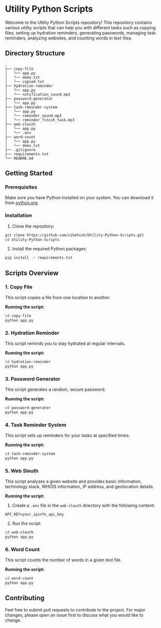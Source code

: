 
# Utility Python Scripts

Welcome to the Utility Python Scripts repository! This repository contains various utility scripts that can help you with different tasks such as copying files, setting up hydration reminders, generating passwords, managing task reminders, analyzing websites, and counting words in text files.

## Directory Structure

```
.
├── copy-file
│   └── app.py
|   └── demo.txt
│   └── copied.txt
├── hydration-reminder
│   └── app.py
│   └── notification_sound.mp3
├── password-generator
│   └── app.py
├── task-reminder-system
│   └── app.py
│   └── reminder_sound.mp3
│   └── reminder_finish_task.mp3
├── web-sleuth
│   └── app.py
│   └── .env
├── word-count
│   └── app.py
│   └── demo.txt
├── .gitignore
├── requirements.txt
└── README.md

```

## Getting Started

### Prerequisites

Make sure you have Python installed on your system. You can download it from [python.org](https://www.python.org/).

### Installation

1. Clone the repository:

```sh
git clone https://github.com/sikehish/Utility-Python-Scripts.git
cd Utility-Python-Scripts
```

2. Install the required Python packages:

```sh
pip install -r requirements.txt
```

## Scripts Overview

### 1. Copy File

This script copies a file from one location to another.

**Running the script:**

```sh
cd copy-file
python app.py
```

### 2. Hydration Reminder

This script reminds you to stay hydrated at regular intervals.

**Running the script:**

```sh
cd hydration-reminder
python app.py
```

### 3. Password Generator

This script generates a random, secure password.

**Running the script:**

```sh
cd password-generator
python app.py
```

### 4. Task Reminder System

This script sets up reminders for your tasks at specified times.

**Running the script:**

```sh
cd task-reminder-system
python app.py
```

### 5. Web Sleuth

This script analyzes a given website and provides basic information, technology stack, WHOIS information, IP address, and geolocation details.

**Running the script:**

1. Create a `.env` file in the `web-sleuth` directory with the following content:
   
```
API_KEY=your_ipinfo_api_key
```

2. Run the script:

```sh
cd web-sleuth
python app.py
```

### 6. Word Count

This script counts the number of words in a given text file.

**Running the script:**

```sh
cd word-count
python app.py
```

## Contributing

Feel free to submit pull requests to contribute to the project. For major changes, please open an issue first to discuss what you would like to change.
